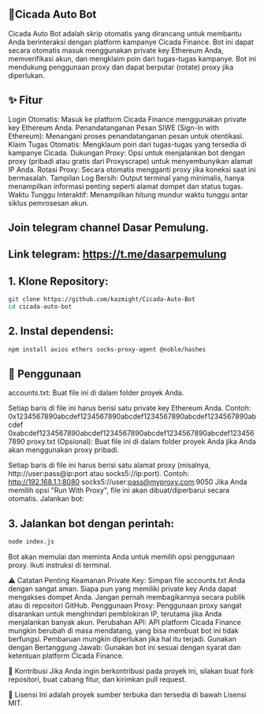  ## 🌟Cicada Auto Bot

Cicada Auto Bot adalah skrip otomatis yang dirancang untuk membantu Anda berinteraksi dengan platform kampanye Cicada Finance. Bot ini dapat secara otomatis masuk menggunakan private key Ethereum Anda, memverifikasi akun, dan mengklaim poin dari tugas-tugas kampanye. Bot ini mendukung penggunaan proxy dan dapat berputar (rotate) proxy jika diperlukan.

## ✨ Fitur
Login Otomatis: Masuk ke platform Cicada Finance menggunakan private key Ethereum Anda.
Penandatanganan Pesan SIWE (Sign-In with Ethereum): Menangani proses penandatanganan pesan untuk otentikasi.
Klaim Tugas Otomatis: Mengklaum poin dari tugas-tugas yang tersedia di kampanye Cicada.
Dukungan Proxy: Opsi untuk menjalankan bot dengan proxy (pribadi atau gratis dari Proxyscrape) untuk menyembunyikan alamat IP Anda.
Rotasi Proxy: Secara otomatis mengganti proxy jika koneksi saat ini bermasalah.
Tampilan Log Bersih: Output terminal yang minimalis, hanya menampilkan informasi penting seperti alamat dompet dan status tugas.
Waktu Tunggu Interaktif: Menampilkan hitung mundur waktu tunggu antar siklus pemrosesan akun.

## Join telegram channel Dasar Pemulung.
## Link telegram: https://t.me/dasarpemulung

## 1. Klone Repository:
```bash
git clone https://github.com/kazmight/Cicada-Auto-Bot
cd cicada-auto-bot
```

## 2. Instal dependensi:
```bash
npm install axios ethers socks-proxy-agent @noble/hashes
```

## 🚀 Penggunaan

accounts.txt: Buat file ini di dalam folder proyek Anda.

Setiap baris di file ini harus berisi satu private key Ethereum Anda.
Contoh:
0x1234567890abcdef1234567890abcdef1234567890abcdef1234567890abcdef
0xabcdef1234567890abcdef1234567890abcdef1234567890abcdef1234567890
proxy.txt (Opsional): Buat file ini di dalam folder proyek Anda jika Anda akan menggunakan proxy pribadi.

Setiap baris di file ini harus berisi satu alamat proxy (misalnya, http://user:pass@ip:port atau socks5://ip:port).
Contoh:
http://192.168.1.1:8080
socks5://user:pass@myproxy.com:9050
Jika Anda memilih opsi "Run With Proxy", file ini akan dibuat/diperbarui secara otomatis.
Jalankan bot:


## 3. Jalankan bot dengan perintah:
```Bash
node index.js
```
Bot akan memulai dan meminta Anda untuk memilih opsi penggunaan proxy. Ikuti instruksi di terminal.


⚠️ Catatan Penting
Keamanan Private Key: Simpan file accounts.txt Anda dengan sangat aman. Siapa pun yang memiliki private key Anda dapat mengakses dompet Anda. Jangan pernah membagikannya secara publik atau di repositori GitHub.
Penggunaan Proxy: Penggunaan proxy sangat disarankan untuk menghindari pemblokiran IP, terutama jika Anda menjalankan banyak akun.
Perubahan API: API platform Cicada Finance mungkin berubah di masa mendatang, yang bisa membuat bot ini tidak berfungsi. Pembaruan mungkin diperlukan jika hal itu terjadi.
Gunakan dengan Bertanggung Jawab: Gunakan bot ini sesuai dengan syarat dan ketentuan platform Cicada Finance.

🤝 Kontribusi
Jika Anda ingin berkontribusi pada proyek ini, silakan buat fork repositori, buat cabang fitur, dan kirimkan pull request.

📜 Lisensi
Ini adalah proyek sumber terbuka dan tersedia di bawah Lisensi MIT.
